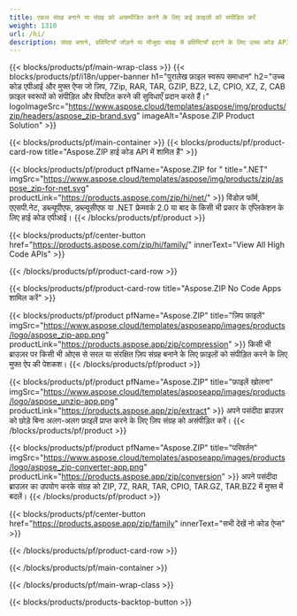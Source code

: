 ```yaml
---
title: एकल संग्रह बनाने या संग्रह को असम्पीडित करने के लिए कई फ़ाइलों को संपीड़ित करें 
weight: 1310
url: /hi/
description: संग्रह बनाने, प्रविष्टियाँ जोड़ने या मौजूदा संग्रह से प्रविष्टियाँ हटाने के लिए उच्च कोड API या निःशुल्क ऐप्स। ZipCrypto या AES128, 192 और AES256 का उपयोग करके एन्क्रिप्ट करें।
---
```


{{< blocks/products/pf/main-wrap-class >}}
{{< blocks/products/pf/i18n/upper-banner h1="पुरालेख फ़ाइल स्वरूप समाधान" h2="उच्च कोड एपीआई और मुफ्त ऐप्स जो ज़िप, 7Zip, RAR, TAR, GZIP, BZ2, LZ, CPIO, XZ, Z, CAB फ़ाइल स्वरूपों को संपीड़ित और विघटित करने की सुविधाएँ प्रदान करते हैं।" logoImageSrc="https://www.aspose.cloud/templates/aspose/img/products/zip/headers/aspose_zip-brand.svg" imageAlt="Aspose.ZIP Product Solution" >}}

{{< blocks/products/pf/main-container >}}
{{< blocks/products/pf/product-card-row title="Aspose.ZIP हाई कोड API में शामिल हैं" >}}

{{< blocks/products/pf/product pfName="Aspose.ZIP for " title=".NET" imgSrc="https://www.aspose.cloud/templates/aspose/img/products/zip/aspose_zip-for-net.svg" productLink="https://products.aspose.com/zip/hi/net/" >}}
विंडोज़ फॉर्म, एएसपी.नेट, डब्ल्यूपीएफ, डब्ल्यूसीएफ या .NET फ्रेमवर्क 2.0 या बाद के किसी भी प्रकार के एप्लिकेशन के लिए हाई कोड एपीआई।
{{< /blocks/products/pf/product >}}

{{< blocks/products/pf/center-button href="https://products.aspose.com/zip/hi/family/" innerText="View All High Code APIs" >}}

{{< /blocks/products/pf/product-card-row >}}

{{< blocks/products/pf/product-card-row title="Aspose.ZIP No Code Apps शामिल करें" >}}

{{< blocks/products/pf/product pfName="Aspose.ZIP" title="ज़िप फ़ाइलें" imgSrc="https://www.aspose.cloud/templates/asposeapp/images/products/logo/aspose_zip-app.png" productLink="https://products.aspose.app/zip/compression" >}}
किसी भी ब्राउज़र पर किसी भी ओएस से सरल या संरक्षित ज़िप संग्रह बनाने के लिए फ़ाइलों को संपीड़ित करने के लिए मुफ्त ऐप की पेशकश।
{{< /blocks/products/pf/product >}}

{{< blocks/products/pf/product pfName="Aspose.ZIP" title="फ़ाइलें खोलना" imgSrc="https://www.aspose.cloud/templates/asposeapp/images/products/logo/aspose_unzip-app.png" productLink="https://products.aspose.app/zip/extract" >}}
अपने पसंदीदा ब्राउज़र को छोड़े बिना अलग-अलग फ़ाइलें प्राप्त करने के लिए ज़िप संग्रह को असंपीड़ित करें।
{{< /blocks/products/pf/product >}}

{{< blocks/products/pf/product pfName="Aspose.ZIP" title="परिवर्तन" imgSrc="https://www.aspose.cloud/templates/asposeapp/images/products/logo/aspose_zip-converter-app.png" productLink="https://products.aspose.app/zip/conversion" >}}
अपने पसंदीदा ब्राउज़र का उपयोग करके संग्रह को ZIP, 7Z, RAR, TAR, CPIO, TAR.GZ, TAR.BZ2 में मुफ्त में बदलें। 
{{< /blocks/products/pf/product >}}

{{< blocks/products/pf/center-button href="https://products.aspose.app/zip/family" innerText="सभी देखें नो कोड ऐप्स" >}}

{{< /blocks/products/pf/product-card-row >}}

{{< /blocks/products/pf/main-container >}}


{{< /blocks/products/pf/main-wrap-class >}}

{{< blocks/products/products-backtop-button >}}